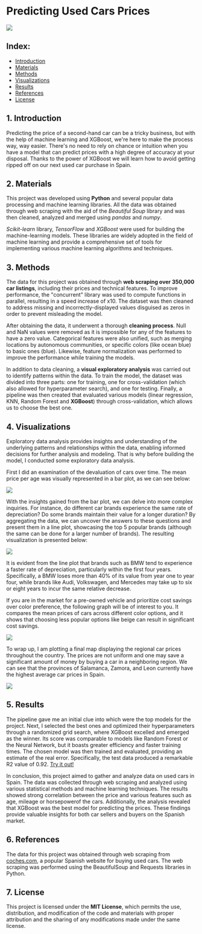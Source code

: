 # Predicting Used Cars Prices

<a href="https://fbgranell.com/projects/car-price-model/"><img src="./figures/header_rounded.png"></a>

<p align="center">
  <!-- <img src="https://img.shields.io/github/license/fbgranell/car-price-model" alt="License" />
  <img src="https://img.shields.io/github/languages/top/fbgranell/car-price-model" alt="Language" />
  <img src="https://img.shields.io/github/contributors/fbgranell/car-price-model" alt="Contributors" />-->
</p>

## Index:

* [Introduction](#section1)
* [Materials](#section2)
* [Methods](#section3)
* [Visualizations](#section4)
* [Results](#section5)
* [References](#section6)
* [License](#section7)

<a id='section1'></a>
## 1. Introduction

Predicting the price of a second-hand car can be a tricky business, but with the help of machine learning and XGBoost, we're here to make the process way, way easier. There's no need to rely on chance or intuition when you have a model that can predict prices with a high degree of accuracy at your disposal. Thanks to the power of XGBoost we will learn how to avoid getting ripped off on our next used car purchase in Spain.

<a id='section2'></a>
## 2. Materials 

This project was developed using **Python** and several popular data processing and machine learning libraries. All the data was obtained through web scraping with the aid of the <em>Beautiful Soup</em> library and was then cleaned, analyzed and merged using <em>pandas</em> and <em>numpy</em>.

<em>Scikit-learn</em> library, <em>TensorFlow</em> and <em>XGBoost</em> were used for building the machine-learning models. These libraries are widely adopted in the field of machine learning and provide a comprehensive set of tools for implementing various machine learning algorithms and techniques.

<a id='section3'></a>
## 3. Methods 

The data for this project was obtained through **web scraping over 350,000 car listings**, including their prices and technical features. To improve performance, the "concurrent" library was used to compute functions in parallel, resulting in a speed increase of x10. The dataset was then cleaned to address missing and incorrectly-displayed values disguised as zeros in order to prevent misleading the model.

After obtaining the data, it underwent a thorough **cleaning process**. Null and NaN values were removed as it is impossible for any of the features to have a zero value. Categorical features were also unified, such as merging locations by autonomous communities, or specific colors (like ocean blue) to basic ones (blue). Likewise, feature normalization was performed to improve the performance while training the models.

In addition to data cleaning, a **visual exploratory analysis** was carried out to identify patterns within the data. To train the model, the dataset was divided into three parts: one for training, one for cross-validation (which also allowed for hyperparameter search), and one for testing. Finally, a pipeline was then created that evaluated various models (linear regression, KNN, Random Forest and **XGBoost**) through cross-validation, which allows us to choose the best one.

<a id='section4'></a>
## 4. Visualizations

Exploratory data analysis provides insights and understanding of the underlying patterns and relationships within the data, enabling informed decisions for further analysis and modeling. That is why before building the model, I conducted some exploratory data analysis. 

First I did an examination of the devaluation of cars over time. The mean price per age was visually represented in a bar plot, as we can see below:

<img src="./figures/price-age_rounded.png">

With the insights gained from the bar plot, we can delve into more complex inquiries. For instance, do different car brands experience the same rate of depreciation? Do some brands maintain their value for a longer duration? By aggregating the data, we can uncover the answers to these questions and present them in a line plot, showcasing the top 5 popular brands (although the same can be done for a larger number of brands). The resulting visualization is presented below:

<img src="./figures/price-brand-age_rounded.png">


It is evident from the line plot that brands such as BMW tend to experience a faster rate of depreciation, particularly within the first four years. Specifically, a BMW loses more than 40% of its value from year one to year four, while brands like Audi, Volkswagen, and Mercedes may take up to six or eight years to incur the same relative decrease.

If you are in the market for a pre-owned vehicle and prioritize cost savings over color preference, the following graph will be of interest to you. It compares the mean prices of cars across different color options, and it shows that choosing less popular options like beige can result in significant cost savings.

<img src="./figures/price-color_rounded.png">

To wrap up, I am plotting a final map displaying the regional car prices throughout the country. The prices are not uniform and one may save a significant amount of money by buying a car in a neighboring region. We can see that the provinces of Salamanca, Zamora, and Leon currently have the highest average car prices in Spain.

<img src="./figures/map_rounded.png">

<a id='section5'></a>
## 5. Results
The pipeline gave me an initial clue into which were the top models for the project. Next, I selected the best ones and optimized their hyperparameters through a randomized grid search, where XGBoost excelled and emerged as the winner. Its score was comparable to models like Random Forest or the Neural Network, but it boasts greater efficiency and faster training times. The chosen model was then trained and evaluated, providing an estimate of the real error. Specifically, the test data produced a remarkable R2 value of 0.92. [Try it out!](https://fbgranell-car-price-model-streamlit-app-ep4g59.streamlit.app/)

In conclusion, this project aimed to gather and analyze data on used cars in Spain. The data was collected through web scraping and analyzed using various statistical methods and machine learning techniques. The results showed strong correlation between the price and various features such as age, mileage or horsepowerof the cars. Additionally, the analysis revealed that XGBoost was the best model for predicting the prices. These findings provide valuable insights for both car sellers and buyers on the Spanish market.

<a id='section6'></a>
## 6. References
The data for this project was obtained through web scraping from <a href="https://www.coches.com/">coches.com</a>, a popular Spanish website for buying used cars. The web scraping was performed using the BeautifulSoup and Requests libraries in Python.

<a id='section7'></a>
## 7. License
This project is licensed under the **MIT License**, which permits the use, distribution, and modification of the code and materials with proper attribution and the sharing of any modifications made under the same license.
